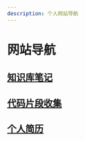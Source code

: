 ```yaml
---
description: 个人网站导航
---
```

# 网站导航

## [知识库笔记](./base/index.md)
## [代码片段收集](./snippets/index.md)
## [个人简历](./resume/index.md)